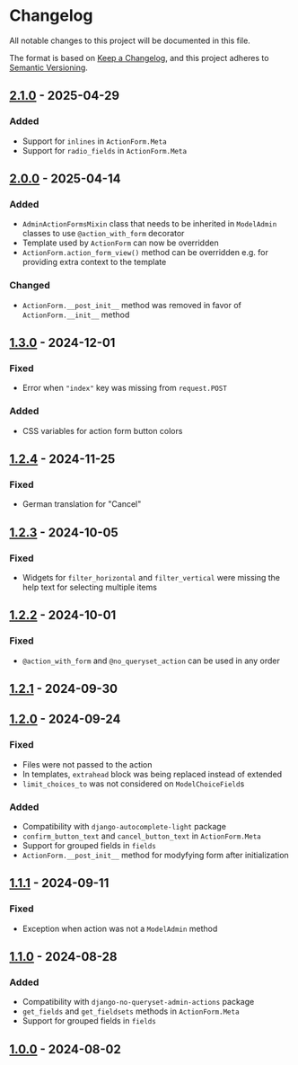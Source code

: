 # Changelog

All notable changes to this project will be documented in this file.

The format is based on [Keep a Changelog](https://keepachangelog.com/en/1.1.0/),
and this project adheres to [Semantic Versioning](https://semver.org/spec/v2.0.0.html).


## [2.1.0] - 2025-04-29

### Added

- Support for `inlines` in `ActionForm.Meta`
- Support for `radio_fields` in `ActionForm.Meta`

## [2.0.0] - 2025-04-14

### Added

- `AdminActionFormsMixin` class that needs to be inherited in `ModelAdmin` classes to use `@action_with_form` decorator
- Template used by `ActionForm` can now be overridden
- `ActionForm.action_form_view()` method can be overridden e.g. for providing extra context to the template

### Changed

- `ActionForm.__post_init__` method was removed in favor of `ActionForm.__init__` method

## [1.3.0] - 2024-12-01

### Fixed

- Error when `"index"` key was missing from `request.POST`

### Added

- CSS variables for action form button colors

## [1.2.4] - 2024-11-25

### Fixed

- German translation for "Cancel"

## [1.2.3] - 2024-10-05

### Fixed

- Widgets for `filter_horizontal` and `filter_vertical` were missing the help text for selecting multiple items

## [1.2.2] - 2024-10-01

### Fixed

- `@action_with_form` and `@no_queryset_action` can be used in any order

## [1.2.1] - 2024-09-30

## [1.2.0] - 2024-09-24

### Fixed

- Files were not passed to the action
- In templates, `extrahead` block was being replaced instead of extended
- `limit_choices_to` was not considered on `ModelChoiceField`s

### Added

- Compatibility with `django-autocomplete-light` package
- `confirm_button_text` and `cancel_button_text` in `ActionForm.Meta`
- Support for grouped fields in `fields`
- `ActionForm.__post_init__` method for modyfying form after initialization

## [1.1.1] - 2024-09-11

### Fixed

- Exception when action was not a `ModelAdmin` method

## [1.1.0] - 2024-08-28

### Added

- Compatibility with `django-no-queryset-admin-actions` package
- `get_fields` and `get_fieldsets` methods in `ActionForm.Meta`
- Support for grouped fields in `fields`

## [1.0.0] - 2024-08-02


[2.1.0]: https://github.com/michalpokusa/django-admin-action-forms/compare/2.0.0...2.1.0
[2.0.0]: https://github.com/michalpokusa/django-admin-action-forms/compare/1.3.0...2.0.0
[1.3.0]: https://github.com/michalpokusa/django-admin-action-forms/compare/1.2.4...1.3.0
[1.2.4]: https://github.com/michalpokusa/django-admin-action-forms/compare/1.2.3...1.2.4
[1.2.3]: https://github.com/michalpokusa/django-admin-action-forms/compare/1.2.2...1.2.3
[1.2.2]: https://github.com/michalpokusa/django-admin-action-forms/compare/1.2.1...1.2.2
[1.2.1]: https://github.com/michalpokusa/django-admin-action-forms/compare/1.2.0...1.2.1
[1.2.0]: https://github.com/michalpokusa/django-admin-action-forms/compare/1.1.1...1.2.0
[1.1.1]: https://github.com/michalpokusa/django-admin-action-forms/compare/1.1.0...1.1.1
[1.1.0]: https://github.com/michalpokusa/django-admin-action-forms/compare/1.0.0...1.1.0
[1.0.0]: https://github.com/michalpokusa/django-admin-action-forms/releases/tag/1.0.0
